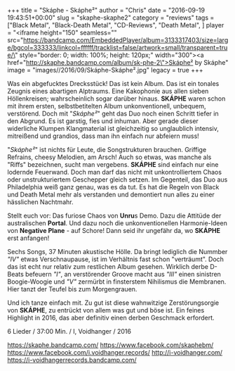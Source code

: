 +++
title = "Skáphe - Skáphe²"
author = "Chris"
date = "2016-09-19 19:43:51+00:00"
slug = "skaphe-skaphe2"
category = "reviews"
tags = ["Black Metal", "Black-Death Metal", "CD-Reviews", "Death Metal", ]
player = "<iframe height=\"150\" seamless=\"\" src=\"https://bandcamp.com/EmbeddedPlayer/album=3133317403/size=large/bgcol=333333/linkcol=ffffff/tracklist=false/artwork=small/transparent=true/\" style=\"border: 0; width: 100%; height: 120px;\" width=\"300\"><a href=\"http://skaphe.bandcamp.com/album/sk-phe-2\">Skáphe² by Skáphe</a></iframe>"
image = "images//2016/09/Skáphe-Skáphe².jpg"
legacy = true
+++

Was ein abgefucktes Drecksstück! Das ist kein Album. Das ist ein tonales Zeugnis eines abartigen Alptraums. Eine Kakophonie aus allen sieben Höllenkreisen; wahrscheinlich sogar darüber hinaus. **SKÁPHE** waren schon mit ihrem ersten, selbstbetitelten Album unkonventionell, unbequem, verstörend. Doch mit "_Skáphe²_" geht das Duo noch einen Schritt tiefer in den Abgrund. Es ist garstig, fies und inhuman. Aber gerade dieser widerliche Klumpen Klangmaterial ist gleichzeitig so unglaublich intensiv, mitreißend und grandios, dass man ihn einfach nur abfeiern muss!

"_Skáphe²_" ist nichts für Leute, die Songstrukturen brauchen. Griffige Refrains, cheesy Melodien, am Arsch! Auch so etwas, was manche als "Riffs" bezeichnen, sucht man vergebens. **SKÁPHE** sind einfach nur eine lodernde Feuerwand. Doch man darf das nicht mit unkontrolliertem Chaos oder unstrukturiertem Geschepper gleich setzen. Im Gegenteil, das Duo aus Philadelphia weiß ganz genau, was es da tut. Es hat die Regeln von Black und Death Metal mehr als verstanden und demontiert nun alles zu einer hässlichen Nachtmahr.

Stellt euch vor: Das furiose Chaos von **Unru**s Demo. Dazu die Attitüde der australischen **Portal**. Und dazu noch die unkonventionellen Harmonie-Ideen von **Negative Plane** - auf Schore! Dann seid ihr ungefähr da, wo **SKÁPHE** erst anfangen!

Sechs Songs, 37 Minuten akustische Hölle. Da bringt lediglich die Nummber _"IV"_ etwas Verschnaupause, ist im Verhältnis fast schon "verträumt". Doch das ist echt nur relativ zum restlichen Album gesehen. Wirklich derbe D-Beats befeuern _"I"_, an verstörender Groove macht aus _"III"_ einen sinistren Boogie-Woogie und _"V"_ zermürbt in finsterstem Nihilismus die Membranen. Hier tanzt der Teufel bis zum Morgengrauen.

Und ich tanze einfach mit. Zu gut ist diese wahnwitzige Zerstörungsorgie von **SKÁPHE**, zu entrückt von allem was gut und böse ist. Ein feines Highlight in 2016, das aber definitiv einen derben Geschmack erfordert.



6 Lieder / 37:00 Min. / I, Voidhanger / 2016

<a href="https://skaphe.bandcamp.com/">https://skaphe.bandcamp.com/</a>
<a href="https://www.facebook.com/skaphebm/">https://www.facebook.com/skaphebm/</a>
<a href="https://www.facebook.com/i.voidhanger.records/">https://www.facebook.com/i.voidhanger.records/</a>
<a href="http://i-voidhanger.com/">http://i-voidhanger.com/</a>
<a href="https://i-voidhangerrecords.bandcamp.com/">https://i-voidhangerrecords.bandcamp.com/</a>

